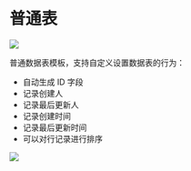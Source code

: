 # 普通表

![](https://static-docs.nocobase.com/5a1663c897d5300a65909a904b073395.png)

普通数据表模板，支持自定义设置数据表的行为：

- 自动生成 ID 字段
- 记录创建人
- 记录最后更新人
- 记录创建时间
- 记录最后更新时间
- 可以对行记录进行排序

![](https://static-docs.nocobase.com/43ffcb2de53c610e33f4dd5c440b4324.png)